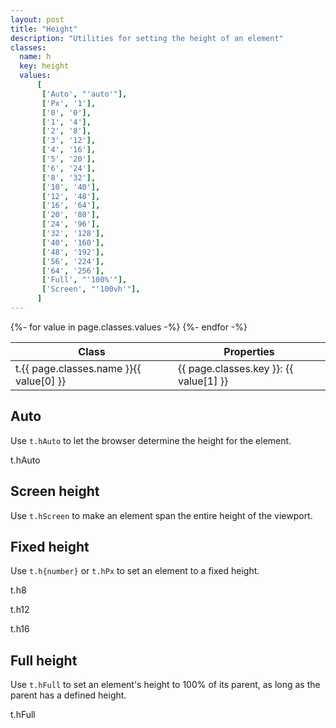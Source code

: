 ```yaml
---
layout: post
title: "Height"
description: "Utilities for setting the height of an element"
classes:
  name: h
  key: height
  values: 
      [
       ['Auto', "'auto'"],
       ['Px', '1'],
       ['0', '0'],
       ['1', '4'],
       ['2', '8'],
       ['3', '12'],
       ['4', '16'],
       ['5', '20'],
       ['6', '24'],
       ['8', '32'],
       ['10', '40'],
       ['12', '48'],
       ['16', '64'],
       ['20', '80'],
       ['24', '96'],
       ['32', '128'],
       ['40', '160'],
       ['48', '192'],
       ['56', '224'],
       ['64', '256'],
       ['Full', "'100%'"],
       ['Screen', "'100vh'"],
      ]
---
```


<div class="mt-0 border-t border-b border-gray-300 overflow-hidden relative">
<div class="lg:max-h-sm overflow-y-auto scrollbar-w-2 scrollbar-track-gray-lighter scrollbar-thumb-rounded scrollbar-thumb-gray scrolling-touch">
<table class="w-full text-left table-collapse mb-0">
    <thead>
    <tr>
    <th class="text-sm font-semibold text-gray-700 p-2 bg-gray-100">Class</th>
    <th class="text-sm font-semibold text-gray-700 p-2 bg-gray-100">Properties</th>
    </tr>
    </thead>
    <tbody class="align-baseline">
    {%- for value in page.classes.values -%}
        <tr>
        <td class="p-2 border-t border-gray-300 font-mono text-xs text-purple-700 whitespace-no-wrap"><span class="rnt-object">t</span>.{{ page.classes.name }}{{ value[0] }}</td>
        <td class="p-2 border-t border-gray-300 font-mono text-xs text-blue-700 whitespace-pre">{{ page.classes.key }}: {{ value[1] }}</td>
        </tr>
    {%- endfor -%}
    </tbody>
</table>
</div>
</div>

## Auto

Use <code class="language-plaintext"><span class="rnt-object">t</span>.hAuto</code> to let the browser determine the height for the element.

<div class="h-auto w-32 text-center mx-auto bg-gray-400 p-6"><span class="rnt-object">t</span>.hAuto</div>

## Screen height

Use <code class="language-plaintext"><span class="rnt-object">t</span>.hScreen</code> to make an element span the entire height of the viewport.

<div class="bg-gray-400 h-screen"></div>

## Fixed height

Use <code class="language-plaintext"><span class="rnt-object">t</span>.h{number}</code> or <code class="language-plaintext"><span class="rnt-object">t</span>.hPx</code> to set an element to a fixed height.

<div class="flex justify-around items-end">
<div class="mr-3">
  <div class="h-8 w-8 bg-gray-400"></div>
  <p class="text-center mt-2 text-sm"><span class="rnt-object">t</span>.h8</p>
</div>
<div class="mr-3">
  <div class="h-12 w-12 bg-gray-400"></div>
  <p class="text-center mt-2 text-sm"><span class="rnt-object">t</span>.h12</p>
</div>
<div>
  <div class="h-16 w-16 bg-gray-400"></div>
  <p class="text-center mt-2 text-sm"><span class="rnt-object">t</span>.h16</p>
</div>
</div>

## Full height

Use <code class="language-plaintext"><span class="rnt-object">t</span>.hFull</code> to set an element's height to 100% of its parent, as long as the parent has a defined height.

<div class="h-48">
  <div class="h-full p-6 bg-gray-400"><span class="rnt-object">t</span>.hFull</div>
</div>
